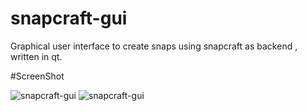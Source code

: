 # snapcraft-gui
Graphical user interface to create snaps using snapcraft as backend , written in qt.

#ScreenShot

![snapcraft-gui](http://keshavbhatt.github.io/snapcraft-gui/screenshots/sc1.png)
![snapcraft-gui](http://keshavbhatt.github.io/snapcraft-gui/screenshots/sc2.png)
